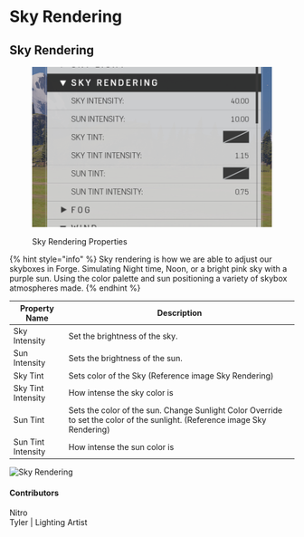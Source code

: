 # Sky Rendering

## Sky Rendering

<figure><img src="../../../.gitbook/assets/image (4).png" alt=""><figcaption><p>Sky Rendering Properties</p></figcaption></figure>

{% hint style="info" %}
Sky rendering is how we are able to adjust our skyboxes in Forge. Simulating Night time, Noon, or a bright pink sky with a purple sun. Using the color palette and sun positioning a variety of skybox atmospheres made.
{% endhint %}

| Property Name      | Description                                                                                                                 |
| ------------------ | --------------------------------------------------------------------------------------------------------------------------- |
| Sky Intensity      | Set the brightness of the sky.                                                                                              |
| Sun Intensity      | Sets the brightness of the sun.                                                                                             |
| Sky Tint           | Sets color of the Sky (Reference image Sky Rendering)                                                                       |
| Sky Tint Intensity | How intense the sky color is                                                                                                |
| Sun Tint           | Sets the color of the sun. Change Sunlight Color Override to set the color of the sunlight. (Reference image Sky Rendering) |
| Sun Tint Intensity | How intense the sun color is                                                                                                |

![Sky Rendering](https://imgur.com/itO9Wuc.gif)

#### Contributors

Nitro\
Tyler | Lighting Artist
